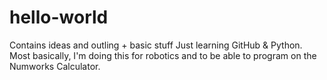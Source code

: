 # hello-world
Contains ideas and outling + basic stuff
Just learning GitHub & Python. Most basically, I'm doing this for robotics and to be able to program on the Numworks Calculator.
